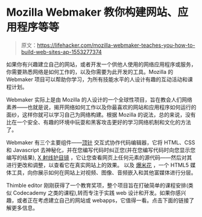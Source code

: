 # Mozilla Webmaker 教你构建网站、应用程序等等

> 原文：<https://lifehacker.com/mozilla-webmaker-teaches-you-how-to-build-web-sites-ap-1553277374>

如果你有兴趣建立自己的网站，或者开发一个供他人使用的网络应用程序或服务，你需要熟悉网络是如何工作的，以及你需要为此开发的工具。Mozilla 的 Webmaker 项目可以帮助你学习，为所有技能水平的人设计有趣的互动活动和课程计划。



Webmaker 实际上是由 Mozilla 的人设计的一个全球性项目，旨在教会人们网络素养——也就是说，揭开网络如何工作以及你最喜欢的网站和应用程序如何运行的面纱，这样你就可以学习自己为网络构建。根据 Mozilla 的说法，总的来说，没有比在一个安全、有趣的环境中玩耍和黑客攻击更好的学习网络机制和文化的方法了。

Webmaker 有三个主要组件——[顶针](https://thimble.webmaker.org/en-US) 交互式协作代码编辑器，它将 HTML、CSS 和 Javascript 去神秘化，并在您编写代码时纠正您(并在您编写代码时向您显示您编写的结果), [X 射线护目镜](https://goggles.webmaker.org/en-US) ，它让您查看网页上任何元素的源代码——然后对其进行更改和调整，以查看它在真实网站上的效果。 以及 [爆米花](https://popcorn.webmaker.org/en-US) ，一个 HTML5 媒体工具，向你展示如何在网站上对视频、图像、音频嵌入和其他富媒体进行分层。

Thimble editor 刚刚获得了一个教育奖项，整个项目旨在打破简单的课程安排(类似 Codecademy 之类的课程),转而专注于实践 web 设计和开发。如果你感兴趣，或者正在考虑建立自己的网站或 webapps，它值得一看。点击下面的链接了解更多信息。